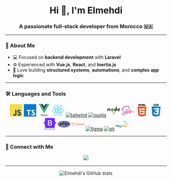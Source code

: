 <h1 align="center">Hi 👋, I'm Elmehdi</h1>
<h3 align="center">A passionate full-stack developer from Morocco 🇲🇦</h3>

---

### 🧠 About Me
- 💻 Focused on **backend development** with **Laravel**
- ⚙️ Experienced with **Vue.js**, **React**, and **Inertia.js**
- 🧩 Love building **structured systems**, **automations**, and **complex app logic**

---

### 🛠️ Languages and Tools
<p align="center" dir="auto">
  <a href="https://developer.mozilla.org/en-US/docs/Web/JavaScript" rel="nofollow"><img src="https://raw.githubusercontent.com/devicons/devicon/master/icons/javascript/javascript-original.svg" alt="javascript" width="40" height="40"></a>
  <a href="https://www.typescriptlang.org/" rel="nofollow"><img src="https://raw.githubusercontent.com/devicons/devicon/master/icons/typescript/typescript-original.svg" alt="typescript" width="40" height="40"></a>
  <a href="https://vuejs.org/" rel="nofollow"><img src="https://raw.githubusercontent.com/devicons/devicon/master/icons/vuejs/vuejs-original-wordmark.svg" alt="vuejs" width="40" height="40"></a>
  <a href="https://react.dev/" rel="nofollow"><img src="https://raw.githubusercontent.com/devicons/devicon/master/icons/react/react-original.svg" alt="react" width="40" height="40"></a>
  <a href="https://tailwindcss.com/" rel="nofollow"><img src="https://www.vectorlogo.zone/logos/tailwindcss/tailwindcss-icon.svg" alt="tailwind" width="40" height="40"></a>
  <a href="https://nuxt.com/" rel="nofollow"><img src="https://www.vectorlogo.zone/logos/nuxtjs/nuxtjs-icon.svg" alt="nuxtjs" width="40" height="40"></a>
  <a href="https://nodejs.org" rel="nofollow"><img src="https://raw.githubusercontent.com/devicons/devicon/master/icons/nodejs/nodejs-original-wordmark.svg" alt="nodejs" width="40" height="40"></a>
  <a href="https://sass-lang.com" rel="nofollow"><img src="https://raw.githubusercontent.com/devicons/devicon/master/icons/sass/sass-original.svg" alt="sass" width="40" height="40"></a>
  <a href="https://www.w3.org/html/" rel="nofollow"><img src="https://raw.githubusercontent.com/devicons/devicon/master/icons/html5/html5-original-wordmark.svg" alt="html5" width="40" height="40"></a>
  <a href="https://www.w3schools.com/css/" rel="nofollow"><img src="https://raw.githubusercontent.com/devicons/devicon/master/icons/css3/css3-original-wordmark.svg" alt="css3" width="40" height="40"></a>
  <a href="https://getbootstrap.com" rel="nofollow"><img src="https://raw.githubusercontent.com/devicons/devicon/master/icons/bootstrap/bootstrap-plain-wordmark.svg" alt="bootstrap" width="40" height="40"></a>
  <a href="https://www.php.net" rel="nofollow"><img src="https://raw.githubusercontent.com/devicons/devicon/master/icons/php/php-original.svg" alt="php" width="40" height="40"></a>
  <a href="https://laravel.com/" rel="nofollow"><img src="https://raw.githubusercontent.com/devicons/devicon/master/icons/laravel/laravel-original-wordmark.svg" alt="laravel" width="40" height="40"></a>
  <a href="https://www.figma.com/" rel="nofollow"><img src="https://www.vectorlogo.zone/logos/figma/figma-icon.svg" alt="figma" width="40" height="40"></a>
  <a href="https://git-scm.com/" rel="nofollow"><img src="https://www.vectorlogo.zone/logos/git-scm/git-scm-icon.svg" alt="git" width="40" height="40"></a>
  <a href="https://www.mysql.com/" rel="nofollow"><img src="https://raw.githubusercontent.com/devicons/devicon/master/icons/mysql/mysql-original-wordmark.svg" alt="mysql" width="40" height="40"></a>
</p>

---

### 🤝 Connect with Me
<p align="center">
  <a href="https://www.linkedin.com/in/mehdilight" target="_blank">
    <img src="https://skillicons.dev/icons?i=linkedin" width="40" />
  </a>
</p>


---

<p align="center">
  <img src="https://github-readme-stats.vercel.app/api?username=mehdilight&show_icons=true&theme=radical" alt="Elmehdi's GitHub stats" />
</p>
